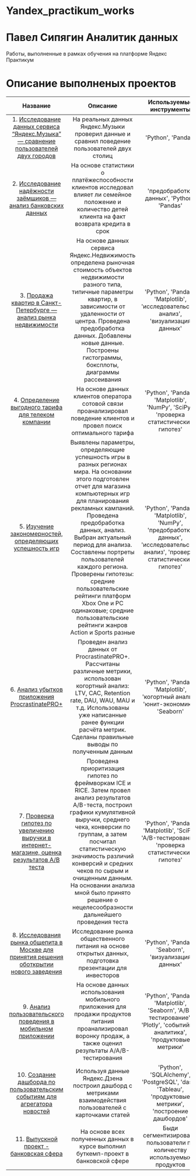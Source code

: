 # Yandex_practikum_works

# Павел Сипягин Аналитик данных 

Работы, выполненные в рамках обучения  на платформе Яндекс Практикум

# Описание выполненых проектов

| Название | Описание | Используемые инструменты |
| :-------: |:--------------:| :-----:|
| 1. [Исследование данных сервиса “Яндекс.Музыка” — сравнение пользователей двух городов](https://github.com/PavelSipyagin/Yandex_practikum_works/tree/main/Music%20of%20big%20cities) | На реальных данных Яндекс.Музыки  проверил данные и сравнил поведение пользователей двух столиц | 'Python', 'Pandas' |
| 2. [Исследование надёжности заёмщиков — анализ банковских данных](https://github.com/PavelSipyagin/Yandex_practikum_works/tree/main/Credits) | На основе статистики о платёжеспособности клиентов исследовал влияет ли семейное положение и количество детей клиента на факт возврата кредита в срок | 'предобработка данных', 'Python', 'Pandas' |
| 3. [Продажа квартир в Санкт-Петербурге — анализ рынка недвижимости](https://github.com/PavelSipyagin/Yandex_practikum_works/tree/main/Real%20estate%20market) | На основе данных сервиса Яндекс.Недвижимость определена рыночная стоимость объектов недвижимости разного типа, типичные параметры квартир, в зависимости от удаленности от центра. Проведена предобработка данных. Добавлены новые данные. Построены гистограммы, боксплоты, диаграммы рассеивания | 'Python', 'Pandas', 'Matplotlib', 'исследовательский анализ', 'визуализация данных' |
| 4. [Определение выгодного тарифа для телеком компании](https://github.com/PavelSipyagin/Yandex_practikum_works/tree/main/Telecom%20tariff) | На основе данных клиентов оператора сотовой связи проанализировал поведение клиентов и провел поиск оптимального тарифа | 'Python', 'Pandas', 'Matplotlib', 'NumPy', 'SciPy', 'проверка статистических гипотез' |
| 5. [Изучение закономерностей, определяющих успешность игр](https://github.com/PavelSipyagin/Yandex_practikum_works/tree/main/Games%20industry) | Выявлены параметры, определяющие успешность игры в разных регионах мира. На основании этого подготовлен отчет для магазина компьютерных игр для планирования рекламных кампаний. Проведена предобработка данных, анализ. Выбран актуальный период для анализа. Составлены портреты пользователей каждого региона. Проверены гипотезы: средние пользовательские рейтинги платформ Xbox One и PC одинаковые; средние пользовательские рейтинги жанров Action и Sports разные | 'Python', 'Pandas', 'Matplotlib', 'NumPy', 'предобработка данных', 'исследовательский анализ', 'проверка статистических гипотез' |
| 6. [Анализ убытков приложения ProcrastinatePRO+](https://github.com/PavelSipyagin/Yandex_practikum_works/tree/main/Mobile%20app) | Проведен анализ данных от ProcrastinatePRO+. Рассчитаны различные метрики, использован когортный анализ: LTV, CAC, Retention rate, DAU, WAU, MAU и т.д. Использованы уже написанные ранее функции расчёта метрик. Сделаны правильные выводы по полученным данным | 'Python', 'Pandas', 'Matplotlib', 'когортный анализ', 'юнит-экономика', 'Seaborn' |
| 7. [Проверка гипотез по увеличению выручки в интернет-магазине, оценка результатов A/B теста](https://github.com/PavelSipyagin/Yandex_practikum_works/tree/main/A-B%20test) | Проведена приоритизация гипотез по фреймворкам ICE и RICE. Затем провел анализ результатов A/B-теста, построил графики кумулятивной выручки, среднего чека, конверсии по группам, а затем посчитал статистическую значимость различий конверсий и средних чеков по сырым и очищенным данным. На основании анализа мной было принято решение о нецелесообразности дальнейшего проведения теста | 'Python', 'Pandas', 'Matplotlib', 'SciPy', 'A/B-тестирование', 'проверка статистических гипотез' |
| 8. [Исследования рынка общепита в Москве для принятия решения оботкрытии нового заведения](https://github.com/PavelSipyagin/Yandex_practikum_works/tree/main/Moscow%20food) | Исследование рынка общественного питания на основе открытых данных, подготовка презентации для инвесторов | 'Python', 'Pandas', 'Seaborn', 'визуализация данных' |
| 9. [Анализ пользовательского поведения в мобильном приложении](https://github.com/PavelSipyagin/Yandex_practikum_works/tree/main/Food%20mobile%20app) | На основе данных использования мобильного приложения для продажи продуктов питания проанализировал воронку продаж, а также оценил результаты A/A/B-тестирования | 'Python', 'Pandas', 'Matplotlib', 'Seaborn', 'A/B-тестирование', 'Plotly', 'событийная аналитика', 'продуктовые метрики' |
| 10. [Создание дашборда по пользовательским событиям для агрегатора новостей](https://github.com/PavelSipyagin/Yandex_practikum_works/tree/main/Dashboard) |Используя данные Яндекс.Дзена построил дашборд с метриками взаимодействия пользователей с карточками статей | 'Python', 'SQLAlchemy', 'PostgreSQL', 'dash', 'Tableau', 'продуктовые метрики', 'построение дашбордов' |
| 11. [Выпускной проект - банковская сфера](https://github.com/PavelSipyagin/Yandex_practikum_works/tree/main/Final%20project) | На основе всех полученных данных в курсе выполнил буткемп-проект в банковской сфере | Быди сегментизированы пользователи по количеству используемых продуктов | 'Python', 'Pandas', 'Matplotlib', 'Seaborn', 'Plotly', 'Tableau', 'продуктовые метрики', 'визуализация данных', 'проверка статистических гипотез', 'A/B-тестирование' |

